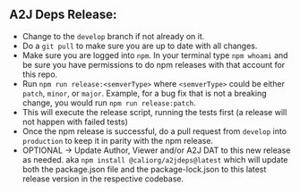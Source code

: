 ## A2J Deps Release:
- Change to the `develop` branch if not already on it.
- Do a `git pull` to make sure you are up to date with all changes.
- Make sure you are logged into `npm`. In your terminal type `npm whoami` and be sure you have permissions to do npm releases with that account for this repo.
- Run `npm run release:<semverType>` where `<semverType>` could be either `patch`, `minor`, or `major`. Example, for a bug fix that is not a breaking change, you would run `npm run release:patch`.
- This will execute the release script, running the tests first (a release will not happen with failed tests)
- Once the npm release is successful, do a pull request from `develop` into `production` to keep it in parity with the npm release.
- OPTIONAL -> Update Author, Viewer and/or A2J DAT to this new release as needed. aka `npm install @caliorg/a2jdeps@latest` which will update both the package.json file and the package-lock.json to this latest release version in the respective codebase.